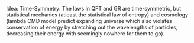 



Idea: Time-Symmetry: The laws in QFT and GR are time-symmetric, but statistical mechanics (atleast the statistical law of entropy) and cosmology (lambda CMD model predict expanding universe which also violates conservation of energy by stretching out the wavelengths of particles, decreasing their energy with seemingly nowhere for them to go). 